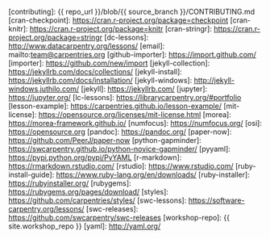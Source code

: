 [github]: https://github.com
[gitlab]: https://gitlab.com
[bitbucket]: https://bitbucket.org/
[gitlab-ce]: https://about.gitlab.com/install/?version=ce
[gitea]: https://gitea.io/
[travis]: https://travis-ci.com/
[jenkins]: https://jenkins.io/
[wp-code-review]: https://en.wikipedia.org/wiki/Code_review
[travis-turorial]: https://docs.travis-ci.com/user/tutorial/
[gitlab-ce-ci-quickstart]: https://docs.gitlab.com/ce/ci/quick_start/README.html
[bitbucket-pipleline-getting-started]: https://confluence.atlassian.com/bitbucket/get-started-with-bitbucket-pipelines-792298921.html
[semver]: https://semver.org/
[zenodo]: https://zenodo.org
[markdown]: https://daringfireball.net/projects/markdown/syntax
[github-markdown]: https://guides.github.com/features/mastering-markdown/#GitHub-flavored-markdown
[gitlab-markdown]: https://docs.gitlab.com/ce/user/markdown.html#gitlab-flavored-markdown-gfm
[bitbucket-markdown]: https://confluence.atlassian.com/bitbucketserver/markdown-syntax-guide-776639995.html
[learnGitBranching]: https://pcottle.github.io/learnGitBranching/
[learnGitSandbox]: https://pcottle.github.io/learnGitBranching/?NODEMO
[gh-pages]: https://pages.github.com/
[gl-pages]: https://gitlab.com/help/user/project/pages/index.md
[bb-pages]: https://confluence.atlassian.com/bitbucket/publishing-a-website-on-bitbucket-cloud-221449776.html
[cc-by-human]: https://creativecommons.org/licenses/by/4.0/
[cc-by-legal]: https://creativecommons.org/licenses/by/4.0/legalcode
[ci]: http://communityin.org/
[coc-reporting]: https://docs.carpentries.org/topic_folders/policies/code-of-conduct.html#reporting-guidelines
[coc]: https://docs.carpentries.org/topic_folders/policies/code-of-conduct.html
[concept-maps]: https://carpentries.github.io/instructor-training/05-memory/
[contrib-covenant]: https://contributor-covenant.org/
[contributing]: {{ repo_url }}/blob/{{ source_branch }}/CONTRIBUTING.md
[cran-checkpoint]: https://cran.r-project.org/package=checkpoint
[cran-knitr]: https://cran.r-project.org/package=knitr
[cran-stringr]: https://cran.r-project.org/package=stringr
[dc-lessons]: http://www.datacarpentry.org/lessons/
[email]: mailto:team@carpentries.org
[github-importer]: https://import.github.com/
[importer]: https://github.com/new/import
[jekyll-collection]: https://jekyllrb.com/docs/collections/
[jekyll-install]: https://jekyllrb.com/docs/installation/
[jekyll-windows]: http://jekyll-windows.juthilo.com/
[jekyll]: https://jekyllrb.com/
[jupyter]: https://jupyter.org/
[lc-lessons]: https://librarycarpentry.org/#portfolio
[lesson-example]: https://carpentries.github.io/lesson-example/
[mit-license]: https://opensource.org/licenses/mit-license.html
[morea]: https://morea-framework.github.io/
[numfocus]: https://numfocus.org/
[osi]: https://opensource.org
[pandoc]: https://pandoc.org/
[paper-now]: https://github.com/PeerJ/paper-now
[python-gapminder]: https://swcarpentry.github.io/python-novice-gapminder/
[pyyaml]: https://pypi.python.org/pypi/PyYAML
[r-markdown]: https://rmarkdown.rstudio.com/
[rstudio]: https://www.rstudio.com/
[ruby-install-guide]: https://www.ruby-lang.org/en/downloads/
[ruby-installer]: https://rubyinstaller.org/
[rubygems]: https://rubygems.org/pages/download/
[styles]: https://github.com/carpentries/styles/
[swc-lessons]: https://software-carpentry.org/lessons/
[swc-releases]: https://github.com/swcarpentry/swc-releases
[workshop-repo]: {{ site.workshop_repo }}
[yaml]: http://yaml.org/
